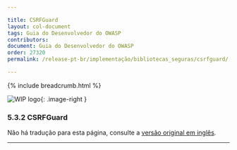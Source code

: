 ```yaml
---

title: CSRFGuard
layout: col-document
tags: Guia do Desenvolvedor do OWASP
contributors:
document: Guia do Desenvolvedor do OWASP
order: 27320
permalink: /release-pt-br/implementação/bibliotecas_seguras/csrfguard/

---
```


{% include breadcrumb.html %}

<style type="text/css">
.image-right {
  height: 180px;
  display: block;
  margin-left: auto;
  margin-right: auto;
  float: right;
}
</style>

![WIP logo](../../../../assets/images/dg_wip.png "Trabalho em andamento"){: .image-right }

### 5.3.2 CSRFGuard

Não há tradução para esta página, consulte a [versão original em inglês][release070302].

----

[release070302]: https://github.com/OWASP/www-project-developer-guide/blob/main/draft/07-implementation/03-secure-libraries/02-csrf-guard.md
